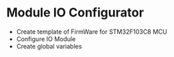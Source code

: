 # Module IO Configurator
- Create template of FirmWare for STM32F103C8 MCU
- Configure IO Module
- Create global variables
